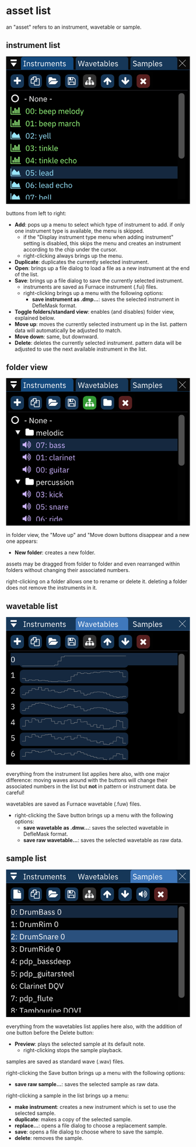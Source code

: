 # asset list

an "asset" refers to an instrument, wavetable or sample.

## instrument list

![instruments window](instruments.png)

buttons from left to right:

- **Add**: pops up a menu to select which type of instrument to add. if only one instrument type is available, the menu is skipped.
  - if the "Display instrument type menu when adding instrument" setting is disabled, this skips the menu and creates an instrument according to the chip under the cursor.
  - right-clicking always brings up the menu.
- **Duplicate**: duplicates the currently selected instrument.
- **Open**: brings up a file dialog to load a file as a new instrument at the end of the list.
- **Save**: brings up a file dialog to save the currently selected instrument.
  - instruments are saved as Furnace instrument (.fui) files.
  - right-clicking brings up a menu with the following options:
    - **save instrument as .dmp...**: saves the selected instrument in DefleMask format.
- **Toggle folders/standard view**: enables (and disables) folder view, explained below.
- **Move up**: moves the currently selected instrument up in the list. pattern data will automatically be adjusted to match.
- **Move down**: same, but downward.
- **Delete**: deletes the currently selected instrument. pattern data will be adjusted to use the next available instrument in the list.

## folder view

![instruments window in folder view](instruments-folder.png)

in folder view, the "Move up" and "Move down buttons disappear and a new one appears:
- **New folder**: creates a new folder.

assets may be dragged from folder to folder and even rearranged within folders without changing their associated numbers.

right-clicking on a folder allows one to rename or delete it. deleting a folder does not remove the instruments in it.

## wavetable list

![wavetables window](wavetables.png)

everything from the instrument list applies here also, with one major difference: moving waves around with the buttons will change their associated numbers in the list but **not** in pattern or instrument data. be careful!

wavetables are saved as Furnace wavetable (.fuw) files. 

- right-clicking the Save button brings up a menu with the following options:
  - **save wavetable as .dmw...**: saves the selected wavetable in DefleMask format.
  - **save raw wavetable...**: saves the selected wavetable as raw data.

## sample list

![samples window](samples.png)

everything from the wavetables list applies here also, with the addition of one button before the Delete button:
- **Preview**: plays the selected sample at its default note.
  - right-clicking stops the sample playback.

samples are saved as standard wave (.wav) files.

right-clicking the Save button brings up a menu with the following options:
- **save raw sample...**: saves the selected sample as raw data.

right-clicking a sample in the list brings up a menu:
- **make instrument**: creates a new instrument which is set to use the selected sample.
- **duplicate**: makes a copy of the selected sample.
- **replace...**: opens a file dialog to choose a replacement sample.
- **save**: opens a file dialog to choose where to save the sample.
- **delete**: removes the sample.

